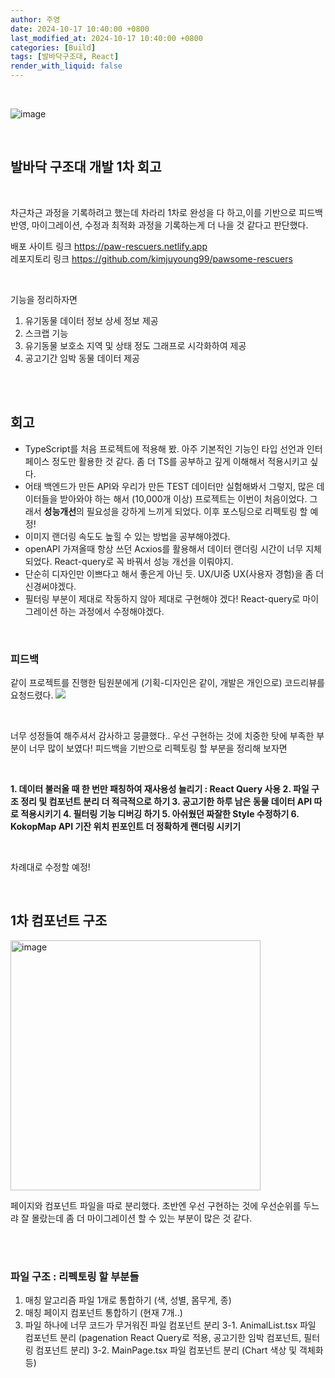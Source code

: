 ```yaml
---
author: 주영
date: 2024-10-17 10:40:00 +0800
last_modified_at: 2024-10-17 10:40:00 +0800
categories: [Build]
tags: [발바닥구조대, React]
render_with_liquid: false
---
```


<br>

![image](https://github.com/user-attachments/assets/bb990b37-8653-480d-ab4b-0384148a2c8f)

<br>

## 발바닥 구조대 개발 1차 회고

<br>


차근차근 과정을 기록하려고 했는데 
차라리 1차로 완성을 다 하고,이를 기반으로 피드백 반영, 마이그레이션, 수정과 최적화 과정을 기록하는게 더 나을 것 같다고 판단했다.

배포 사이트 링크 https://paw-rescuers.netlify.app <br>
레포지토리 링크 https://github.com/kimjuyoung99/pawsome-rescuers

<br>


기능을 정리하자면 
1. 유기동물 데이터 정보 상세 정보 제공
2. 스크랩 기능
3. 유기동물 보호소 지역 및 상태 정도 그래프로 시각화하여 제공
4. 공고기간 임박 동물 데이터 제공

<br>
<br>



## 회고
* TypeScript를 처음 프로젝트에 적용해 봤. 아주 기본적인 기능인 타입 선언과 인터페이스 정도만 활용한 것 같다. 좀 더 TS를 공부하고 깊게 이해해서 적용시키고 싶다.
* 어태 백엔드가 만든 API와 우리가 만든 TEST 데이터만 실험해봐서 그렇지, 많은 데이터들을 받아와야 하는 해서 (10,000개 이상) 프로젝트는 이번이 처음이었다. 그래서 **성능개선**의 필요성을 강하게 느끼게 되었다. 이후 포스팅으로 리펙토링 할 예정!
* 이미지 랜더링 속도도 높힐 수 있는 방법을 공부해야겠다.
* openAPI 가져올때 항상 쓰던 Acxios를 활용해서 데이터 랜더링 시간이 너무 지체 되었다. React-query로 꼭 바꿔서 성능 개선을 이뤄야지.
* 단순히 디자인만 이쁘다고 해서 좋은게 아닌 듯. UX/UI중 UX(사용자 경험)을 좀 더 신경써야겠다.
* 필터링 부분이 제대로 작동하지 않아 제대로 구현해야 겠다! React-query로 마이그레이션 하는 과정에서 수정해야겠다.


<br>

### 피드백
같이 프로젝트를 진행한 팀원분에게 (기획-디자인은 같이, 개발은 개인으로) 코드리뷰를 요청드렸다. 
![](https://velog.velcdn.com/images/jjassb404/post/8d8b3160-fe3f-4946-bd6a-7d1c096e536f/image.png)


<br>


너무 성정들여 해주셔서 감사하고 뭉클했다.. 우선 구현하는 것에 치중한 탓에 부족한 부분이 너무 많이 보였다!
피드백을 기반으로 리펙토링 할 부분을 정리해 보자면

<br>


**1. 데이터 불러올 때 한 번만 패칭하여 재사용성 늘리기 : React Query 사용
2. 파일 구조 정리 및 컴포넌트 분리 더 적극적으로 하기
3. 공고기한 하루 남은 동물 데이터 API 따로 적용시키기
4. 필터링 기능 디버깅 하기
5. 아쉬웠던 짜잘한 Style 수정하기
6. KokopMap API 기잔 위치 핀포인트 더 정확하게 랜더링 시키기**

<br>


차례대로 수정할 예정! 
<br>

<br>


## 1차 컴포넌트 구조
<img src="https://velog.velcdn.com/images/jjassb404/post/3d6e6bb2-9462-423c-95af-ad1043ab2795/image.png" alt="image" width="400">

<br>


페이지와 컴포넌트 파일을 따로 분리했다. 
초반엔 우선 구현하는 것에 우선순위를 두느랴 잘 몰랐는데 좀 더 마이그레이션 할 수 있는 부분이 많은 것 같다.


<br>


<br>



### 파일 구조 : 리펙토링 할 부분들
1. 매칭 알고리즘 파일 1개로 통합하기 (색, 성별, 몸무게, 종)
2. 매칭 페이지 컴포넌트 통합하기 (현재 7개..)
3. 파일 하나에 너무 코드가 무거워진 파일 컴포넌트 분리
3-1. AnimalList.tsx 파일 컴포넌트 분리 (pagenation React Query로 적용, 공고기한 임박 컴포넌트, 필터링 컴포넌트 분리)
3-2. MainPage.tsx 파일 컴포넌트 분리 (Chart 색상 및 객체화 등)
